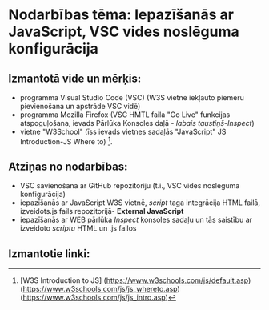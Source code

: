 # Nodarbības tēma: Iepazīšanās ar JavaScript, VSC vides noslēguma konfigurācija
## Izmantotā vide un mērķis:
- programma Visual Studio Code (VSC) (W3S vietnē iekļauto piemēru pievienošana un apstrāde VSC vidē)
- programma Mozilla Firefox (VSC HMTL faila "Go Live" funkcijas atspoguļošana, ievads Pārlūka Konsoles daļā - *labais taustiņš*-*Inspect*)
- vietne "W3School" (īss ievads vietnes sadaļās "JavaScript" JS Introduction-JS Where to) [^1].  

## Atziņas no nodarbības:
- VSC  savienošana ar GitHub repozitoriju (t.i., VSC vides noslēguma konfigurācija)
- iepazīšanās ar JavaScript W3S vietnē, *script* taga integrācija HTML failā, izveidots.js fails repozitorijā- **External JavaScript**
- iepazīšanās ar WEB pārlūka *Inspect* konsoles sadaļu un tās saistību ar izveidoto *scriptu* HTML un .js failos  

## Izmantotie linki:
[^1]: [W3S Introduction to JS] (https://www.w3schools.com/js/default.asp)
(https://www.w3schools.com/js/js_whereto.asp)
(https://www.w3schools.com/js/js_intro.asp)  


<!--### *Komentāri*
1. *.js* fails jāievieto atsevišķā mapē repozitorijā
2. HTML stuktūrā integrēts .js fails (External JavaScript) - tur neliek tagus
3. nedrīkst būt 2vi vienādi *id* tagi dažādiem elementiem viena dok.ietvaros
4. "Ātrie taustiņi" Pārlūka konsolei:
Pārlūka konsoles (Inspect) atvēršana: Ctrl + Shift + i
Pārlūka konsoles (Inspect) ātra notīrīšana: ctrl +L 
-->
